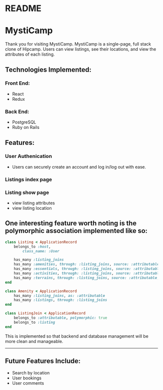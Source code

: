 # README

MystiCamp
=========

Thank you for visiting MystiCamp. MystiCamp is a single-page, full stack clone of Hipcamp. Users can view listings, see their locations, and view the attributes of each listing.

Technologies Implemented:
----------------------------

### Front End: 
- React
- Redux

### Back End:
- PostgreSQL
- Ruby on Rails

Features:
---------
### User Authenication
- Users can securely create an account and log in/log out with ease.
### Listings index page
### Listing show page
- view listing attributes
- view listing location 

## One interesting feature worth noting is the polymorphic association implemented like so:
```ruby
class Listing < ApplicationRecord
    belongs_to :host,
        class_name: :User

    has_many :listing_joins
    has_many :amenities, through: :listing_joins, source: :attributable, source_type: 'Amenity'
    has_many :essentials, through: :listing_joins, source: :attributable, source_type: 'Essential'
    has_many :activities, through: :listing_joins, source: :attributable, source_type: 'Activity'
    has_many :terrains, through: :listing_joins, source: :attributable, source_type: 'Terrain'
end

class Amenity < ApplicationRecord
    has_many :listing_joins, as: :attributable
    has_many :listings, through: :listing_joins
end

class ListingJoin < ApplicationRecord
    belongs_to :attributable, polymorphic: true
    belongs_to :listing
end
```
This is implemented so that backend and database management will be more clean and manageable.

---
## Future Features Include:
- Search by location
- User bookings
- User comments


<!-- This README would normally document whatever steps are necessary to get the
application up and running.

Things you may want to cover: -->

<!-- * Ruby version

* System dependencies

* Configuration

* Database creation

* Database initialization

* How to run the test suite

* Services (job queues, cache servers, search engines, etc.)

* Deployment instructions

* ... -->
